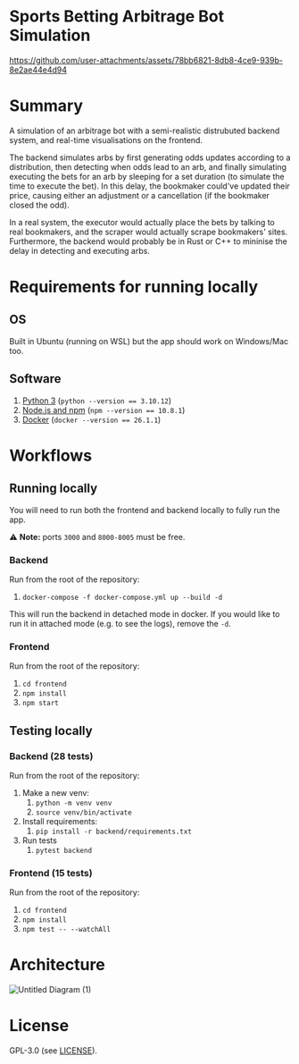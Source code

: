 # Sports Betting Arbitrage Bot Simulation

https://github.com/user-attachments/assets/78bb6821-8db8-4ce9-939b-8e2ae44e4d94

# Summary

A simulation of an arbitrage bot with a semi-realistic distrubuted backend system, and real-time visualisations on the frontend.

The backend simulates arbs by first generating odds updates according to a distribution, then detecting when odds lead to an arb, and finally simulating executing the bets for an arb by sleeping for a set duration (to simulate the time to execute the bet). In this delay, the bookmaker could've updated their price, causing either an adjustment or a cancellation (if the bookmaker closed the odd).

In a real system, the executor would actually place the bets by talking to real bookmakers, and the scraper would actually scrape bookmakers' sites. Furthermore, the backend would probably be in Rust or C++ to mininise the delay in detecting and executing arbs.

# Requirements for running locally

## OS

Built in Ubuntu (running on WSL) but the app should work on Windows/Mac too.

## Software

1. [Python 3](https://www.python.org/downloads/) (`python --version == 3.10.12`)
1. [Node.js and npm](https://docs.npmjs.com/downloading-and-installing-node-js-and-npm)  (`npm --version == 10.8.1`)
1. [Docker](https://docs.docker.com/engine/install/) (`docker --version == 26.1.1`)


# Workflows

## Running locally

You will need to run both the frontend and backend locally to fully run the app.

⚠️ **Note:** ports `3000` and `8000-8005` must be free.

### Backend

Run from the root of the repository:

1. `docker-compose -f docker-compose.yml up --build -d`

This will run the backend in detached mode in docker. If you would like to run it in attached mode (e.g. to see the logs), remove the `-d`.

### Frontend

Run from the root of the repository:

1. `cd frontend`
1. `npm install`
1. `npm start`

## Testing locally

### Backend (28 tests)

Run from the root of the repository:

1. Make a new venv:
    1. `python -m venv venv`
    1. `source venv/bin/activate`
1. Install requirements:
    1. `pip install -r backend/requirements.txt`
1. Run tests
    1. `pytest backend`

### Frontend (15 tests)

Run from the root of the repository:

1. `cd frontend`
1. `npm install`
1. `npm test -- --watchAll`

# Architecture

![Untitled Diagram (1)](https://github.com/user-attachments/assets/d0e5f2aa-222f-4a1c-aeba-2759fd6fc82d)

# License

GPL-3.0 (see [LICENSE](LICENSE)).
